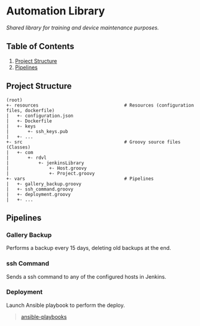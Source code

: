 # Automation Library
_Shared library for training and device maintenance purposes._


## Table of Contents
1. [Project Structure](#Project%20Structure)
2. [Pipelines](#Pipelines)


## Project Structure
~~~text
(root)
+- resources                                # Resources (configuration files, dockerfile)
|   +- configuration.json
|   +- Dockerfile
|   +- keys
|       +- ssh_keys.pub
|   +- ...
+- src                                      # Groovy source files (Classes)
|   +- com
|       +- rdvl
|           +- jenkinsLibrary
|               +- Host.groovy
|               +- Project.groovy
+- vars                                     # Pipelines
|   +- gallery_backup.groovy
|   +- ssh_command.groovy
|   +- deployment.groovy
|   +- ...
~~~

## Pipelines
### Gallery Backup
Performs a backup every 15 days, deleting old backups at the end.

### ssh Command
Sends a ssh command to any of the configured hosts in Jenkins.

### Deployment
Launch Ansible playbook to perform the deploy.
> [ansible-playbooks](https://github.com/R-dVL/ansible-playbooks.git)

